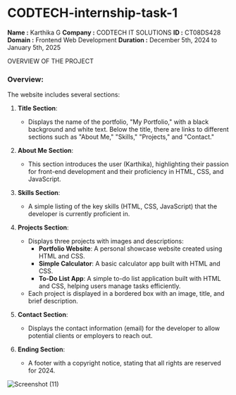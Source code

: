 # CODTECH-internship-task-1

**Name :** Karthika G
**Company :** CODTECH IT SOLUTIONS
**ID :** CT08DS428
**Domain :** Frontend Web Development
**Duration :** December 5th, 2024 to January 5th, 2025

OVERVIEW OF THE PROJECT 


### Overview:
The website includes several sections:
1. **Title Section**: 
   - Displays the name of the portfolio, "My Portfolio," with a black background and white text. Below the title, there are links to different sections such as "About Me," "Skills," "Projects," and "Contact." 
   
2. **About Me Section**: 
   - This section introduces the user (Karthika), highlighting their passion for front-end development and their proficiency in HTML, CSS, and JavaScript. 

3. **Skills Section**:
   - A simple listing of the key skills (HTML, CSS, JavaScript) that the developer is currently proficient in.

4. **Projects Section**: 
   - Displays three projects with images and descriptions:
     - **Portfolio Website**: A personal showcase website created using HTML and CSS.
     - **Simple Calculator**: A basic calculator app built with HTML and CSS.
     - **To-Do List App**: A simple to-do list application built with HTML and CSS, helping users manage tasks efficiently.
   - Each project is displayed in a bordered box with an image, title, and brief description.

5. **Contact Section**: 
   - Displays the contact information (email) for the developer to allow potential clients or employers to reach out.

6. **Ending Section**: 
   - A footer with a copyright notice, stating that all rights are reserved for 2024.

![Screenshot (11)](https://github.com/user-attachments/assets/303df43b-4fb8-41e7-8139-98a2901b6e94)

